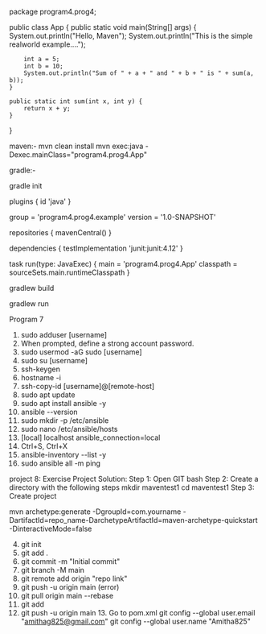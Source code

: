 

package program4.prog4;

public class App {
    public static void main(String[] args) {
        System.out.println("Hello, Maven");
        System.out.println("This is the simple realworld example....");

        int a = 5;
        int b = 10;
        System.out.println("Sum of " + a + " and " + b + " is " + sum(a, b));
    }

    public static int sum(int x, int y) {
        return x + y;
    }
}


maven:-
mvn clean install
mvn exec:java -Dexec.mainClass="program4.prog4.App"

gradle:-

gradle init

plugins {
    id 'java'
}

group = 'program4.prog4.example'
version = '1.0-SNAPSHOT'

repositories {
    mavenCentral()
}

dependencies {
    testImplementation 'junit:junit:4.12'
}

task run(type: JavaExec) {
    main = 'program4.prog4.App'
    classpath = sourceSets.main.runtimeClasspath
}

gradlew build

gradlew run




Program 7

1. sudo adduser [username]
2. When prompted, define a strong account password.
3. sudo usermod -aG sudo [username]
4. sudo su [username]
5. ssh-keygen
6. hostname -i
7. ssh-copy-id [username]@[remote-host]
8. sudo apt update
9. sudo apt install ansible -y
10. ansible --version
11. sudo mkdir -p /etc/ansible
12. sudo nano /etc/ansible/hosts
13. [local]
localhost ansible_connection=local
14. Ctrl+S, Ctrl+X
15. ansible-inventory --list -y
16. sudo ansible all -m ping




project 8: Exercise Project
Solution:
Step 1: Open GIT bash
Step 2: Create a directory with the following steps
mkdir maventest1 
cd maventest1
Step 3: Create project

mvn archetype:generate -DgroupId=com.yourname -DartifactId=repo_name-DarchetypeArtifactId=maven-archetype-quickstart -DinteractiveMode=false

4. git init
5. git add .
6. git commit -m "Initial commit"
7. git branch -M main
8. git remote add origin "repo link"
9. git push -u origin main (error)
10. git pull origin main --rebase
11. git add
12. git push -u origin main
13. Go to pom.xml
    git config --global user.email "amithag825@gmail.com"
  git config --global user.name "Amitha825"


